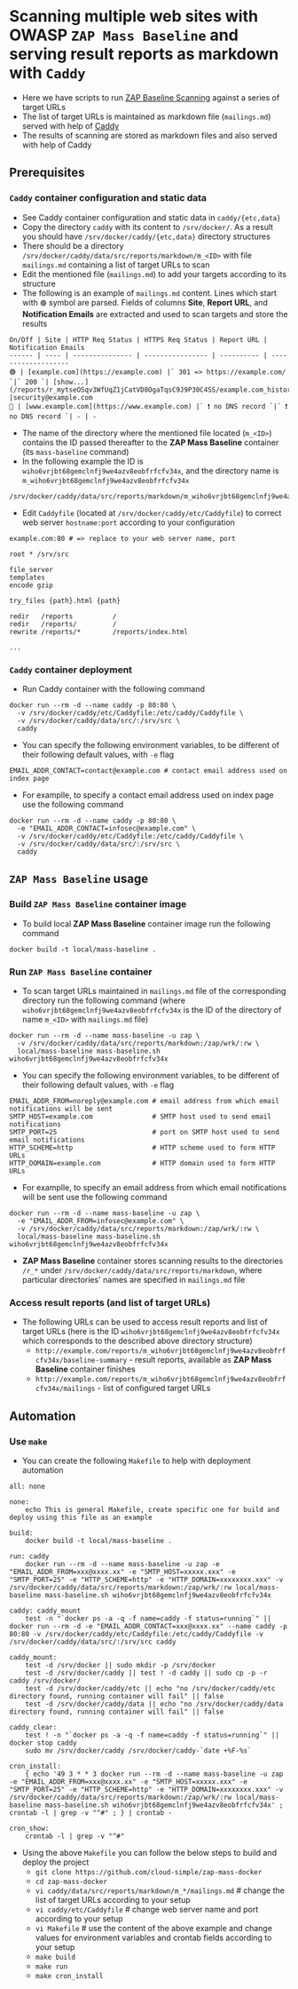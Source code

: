 # Scanning multiple web sites with OWASP `ZAP Mass Baseline` and serving result reports as markdown with `Caddy`

* Here we have scripts to run [ZAP Baseline Scanning](https://www.zaproxy.org/docs/docker/baseline-scan/) against a series of target URLs
* The list of target URLs is maintained as markdown file (`mailings.md`) served with help of [Caddy](https://caddyserver.com/)
* The results of scanning are stored as markdown files and also served with help of Caddy

## Prerequisites

### `Caddy` container configuration and static data

* See Caddy container configuration and static data in `caddy/{etc,data}`
* Copy the directory `caddy` with its content to `/srv/docker/`. As a result you should have `/srv/docker/caddy/{etc,data}` directory structures
* There should be a directory `/srv/docker/caddy/data/src/reports/markdown/m_<ID>` with file `mailings.md` containing a list of target URLs to scan
* Edit the mentioned file (`mailings.md`) to add your targets according to its structure
* The following is an example of `mailings.md` content. Lines which start with `🟢` symbol are parsed. Fields of columns **Site**, **Report URL**, and **Notification Emails** are extracted and used to scan targets and store the results

```
On/Off | Site | HTTP Req Status | HTTPS Req Status | Report URL | Notification Emails
------ | ---- | --------------- | ---------------- | ---------- | -------------------
🟢 | [example.com](https://example.com) |` 301 => https://example.com/ `|` 200 `| [show...](/reports/r_mytseOSqv3WfUqZ1jCatVD8OgaTqsC9J9P30C4SS/example.com_history) |security@example.com
🔴 | [www.example.com](https://www.example.com) |` ❗ no DNS record `|` ❗ no DNS record `| - | -
```

* The name of the directory where the mentioned file located (`m_<ID>`) contains the ID passed thereafter to the **ZAP Mass Baseline** container (its `mass-baseline` command)
* In the following example the ID is `wiho6vrjbt68gemclnfj9we4azv8eobfrfcfv34x`, and the directory name is `m_wiho6vrjbt68gemclnfj9we4azv8eobfrfcfv34x`

```
/srv/docker/caddy/data/src/reports/markdown/m_wiho6vrjbt68gemclnfj9we4azv8eobfrfcfv34x/mailings.md
```

* Edit `Caddyfile` (located at `/srv/docker/caddy/etc/Caddyfile`) to correct web server `hostname:port` according to your configuration

```
example.com:80 # => replace to your web server name, port

root * /srv/src

file_server
templates
encode gzip

try_files {path}.html {path}

redir   /reports          /
redir   /reports/         /
rewrite /reports/*        /reports/index.html

...
```

### `Caddy` container deployment

* Run Caddy container with the following command

```
docker run --rm -d --name caddy -p 80:80 \
  -v /srv/docker/caddy/etc/Caddyfile:/etc/caddy/Caddyfile \
  -v /srv/docker/caddy/data/src/:/srv/src \
  caddy
```

* You can specify the following environment variables, to be different of their following default values, with `-e` flag

```
EMAIL_ADDR_CONTACT=contact@example.com # contact email address used on index page
```

* For examplle, to specify a contact email address used on index page use the following command

```
docker run --rm -d --name caddy -p 80:80 \
  -e "EMAIL_ADDR_CONTACT=infosec@example.com" \
  -v /srv/docker/caddy/etc/Caddyfile:/etc/caddy/Caddyfile \
  -v /srv/docker/caddy/data/src/:/srv/src \
  caddy
```

## `ZAP Mass Baseline` usage

### Build `ZAP Mass Baseline` container image

* To build local **ZAP Mass Baseline** container image run the following command
 
```
docker build -t local/mass-baseline .
```

### Run `ZAP Mass Baseline` container

* To scan target URLs maintained in `mailings.md` file of the corresponding directory run the following command (where `wiho6vrjbt68gemclnfj9we4azv8eobfrfcfv34x` is the ID of the directory of name `m_<ID>` with `mailings.md` file)

```
docker run --rm -d --name mass-baseline -u zap \
  -v /srv/docker/caddy/data/src/reports/markdown:/zap/wrk/:rw \
  local/mass-baseline mass-baseline.sh wiho6vrjbt68gemclnfj9we4azv8eobfrfcfv34x
```

* You can specify the following environment variables, to be different of their following default values, with `-e` flag

```
EMAIL_ADDR_FROM=noreply@example.com # email address from which email notifications will be sent
SMTP_HOST=example.com               # SMTP host used to send email notifications
SMTP_PORT=25                        # port on SMTP host used to send email notifications
HTTP_SCHEME=http                    # HTTP scheme used to form HTTP URLs
HTTP_DOMAIN=example.com             # HTTP domain used to form HTTP URLs
```

* For examplle, to specify an email address from which email notifications will be sent use the following command

```
docker run --rm -d --name mass-baseline -u zap \
  -e "EMAIL_ADDR_FROM=infosec@example.com" \
  -v /srv/docker/caddy/data/src/reports/markdown:/zap/wrk/:rw \
  local/mass-baseline mass-baseline.sh wiho6vrjbt68gemclnfj9we4azv8eobfrfcfv34x
```

* **ZAP Mass Baseline** container stores scanning results to the directories `/r_*` under `/srv/docker/caddy/data/src/reports/markdown`, where particular directories' names are specified in `mailings.md` file

### Access result reports (and list of target URLs)

* The following URLs can be used to access result reports and list of target URLs (here is the ID `wiho6vrjbt68gemclnfj9we4azv8eobfrfcfv34x` which corresponds to the described above directory structure)
  * `http://example.com/reports/m_wiho6vrjbt68gemclnfj9we4azv8eobfrfcfv34x/baseline-summary` - result reports, available as **ZAP Mass Baseline** container finishes
  * `http://example.com/reports/m_wiho6vrjbt68gemclnfj9we4azv8eobfrfcfv34x/mailings` - list of configured target URLs

## Automation

### Use `make`

* You can create the following `Makefile` to help with deployment automation

```
all: none

none:
	echo This is general Makefile, create specific one for build and deploy using this file as an example

build:
	docker build -t local/mass-baseline .

run: caddy
	docker run --rm -d --name mass-baseline -u zap -e "EMAIL_ADDR_FROM=xxx@xxxx.xx" -e "SMTP_HOST=xxxxx.xxx" -e "SMTP_PORT=25" -e "HTTP_SCHEME=http" -e "HTTP_DOMAIN=xxxxxxxx.xxx" -v /srv/docker/caddy/data/src/reports/markdown:/zap/wrk/:rw local/mass-baseline mass-baseline.sh wiho6vrjbt68gemclnfj9we4azv8eobfrfcfv34x

caddy: caddy_mount
	test -n "`docker ps -a -q -f name=caddy -f status=running`" || docker run --rm -d -e "EMAIL_ADDR_CONTACT=xxx@xxxx.xx" --name caddy -p 80:80 -v /srv/docker/caddy/etc/Caddyfile:/etc/caddy/Caddyfile -v /srv/docker/caddy/data/src/:/srv/src caddy

caddy_mount:
	test -d /srv/docker || sudo mkdir -p /srv/docker
	test -d /srv/docker/caddy || test ! -d caddy || sudo cp -p -r caddy /srv/docker/
	test -d /srv/docker/caddy/etc || echo "no /srv/docker/caddy/etc directory found, running container will fail" || false
	test -d /srv/docker/caddy/data || echo "no /srv/docker/caddy/data directory found, running container will fail" || false

caddy_clear:
	test ! -n "`docker ps -a -q -f name=caddy -f status=running`" || docker stop caddy
	sudo mv /srv/docker/caddy /srv/docker/caddy-`date +%F-%s`

cron_install:
	{ echo '49 3 * * 3 docker run --rm -d --name mass-baseline -u zap -e "EMAIL_ADDR_FROM=xxx@xxxx.xx" -e "SMTP_HOST=xxxxx.xxx" -e "SMTP_PORT=25" -e "HTTP_SCHEME=http" -e "HTTP_DOMAIN=xxxxxxxx.xxx" -v /srv/docker/caddy/data/src/reports/markdown:/zap/wrk/:rw local/mass-baseline mass-baseline.sh wiho6vrjbt68gemclnfj9we4azv8eobfrfcfv34x' ; crontab -l | grep -v "^#" ; } | crontab -

cron_show:
	crontab -l | grep -v "^#"
```

* Using the above `Makefile` you can follow the below steps to build and deploy the project
  * `git clone https://github.com/cloud-simple/zap-mass-docker`
  * `cd zap-mass-docker`
  * `vi caddy/data/src/reports/markdown/m_*/mailings.md` # change the list of target URLs according to your setup
  * `vi caddy/etc/Caddyfile` # change web server name and port according to your setup
  * `vi Makefile` # use the content of the above example and change values for environment variables and crontab fields according to your setup
  * `make build`
  * `make run`
  * `make cron_install`
  

